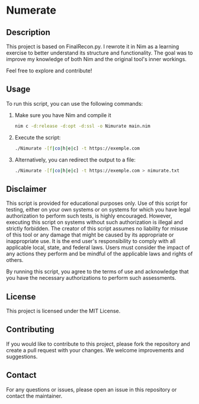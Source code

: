 # Numerate

## Description
This project is based on FinalRecon.py. I rewrote it in Nim as a learning exercise to better understand its structure and functionality. The goal was to improve my knowledge of both Nim and the original tool's inner workings.

Feel free to explore and contribute!

## Usage
To run this script, you can use the following commands:

1. Make sure you have Nim and compile it
    ```bash
    nim c -d:release -d:opt -d:ssl -o Nimurate main.nim
    ```

2. Execute the script:
    ```bash
    ./Nimurate -[f|co|h|e|c] -t https://exemple.com
    ```

3. Alternatively, you can redirect the output to a file:
    ```bash
    ./Nimurate -[f|co|h|e|c] -t https://exemple.com > nimurate.txt
    ```

## Disclaimer
This script is provided for educational purposes only. Use of this script for testing, either on your own systems or on systems for which you have legal authorization to perform such tests, is highly encouraged. However, executing this script on systems without such authorization is illegal and strictly forbidden. The creator of this script assumes no liability for misuse of this tool or any damage that might be caused by its appropriate or inappropriate use. It is the end user's responsibility to comply with all applicable local, state, and federal laws. Users must consider the impact of any actions they perform and be mindful of the applicable laws and rights of others.

By running this script, you agree to the terms of use and acknowledge that you have the necessary authorizations to perform such assessments.

## License
This project is licensed under the MIT License.

## Contributing
If you would like to contribute to this project, please fork the repository and create a pull request with your changes. We welcome improvements and suggestions.

## Contact
For any questions or issues, please open an issue in this repository or contact the maintainer.


